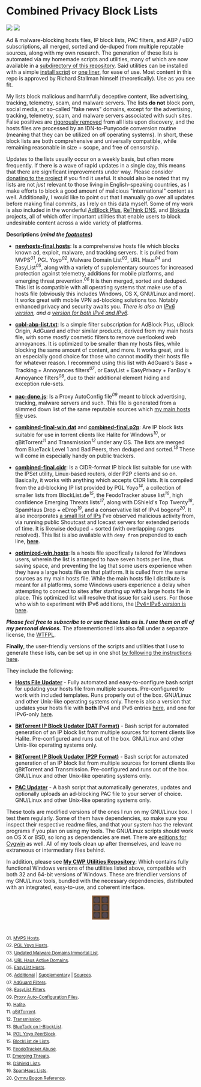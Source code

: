# Combined Privacy Block Lists
<p align="left">
  <img src="https://i.imgur.com/tmiMGph.png">
  <img src="https://i.imgur.com/yZ6NnIW.png">
</p>

Ad & malware-blocking hosts files, IP block lists, PAC filters, and ABP / uBO subscriptions, all merged, sorted and de-duped from multiple reputable sources, along with my own research. The generation of these lists is automated via my homemade scripts and utilities, many of which are now available in a [subdirectory of this repository](https://github.com/bongochong/CombinedPrivacyBlockLists/tree/master/BLT). Said utilities can be installed with a simple [install script](https://github.com/bongochong/CombinedPrivacyBlockLists/blob/master/BLT/cpbl-installer.sh) or [one liner](https://github.com/bongochong/CombinedPrivacyBlockLists/blob/master/BLT/README.md), for ease of use. Most content in this repo is approved by Richard Stallman himself (theoretically). Use as you see fit.  

My lists block malicious and harmfully deceptive content, like advertising, tracking, telemetry, scam, and malware servers. The lists **do not** block porn, social media, or so-called "fake news" domains, except for the advertising, tracking, telemetry, scam, and malware servers associated with such sites. False positives are [rigorously removed](https://github.com/bongochong/CombinedPrivacyBlockLists/blob/master/NoFormatting/WhitelistedDomains.txt) from all lists upon discovery, and the hosts files are processed by an IDN-to-Punycode conversion routine (meaning that they can be utilized on *all* operating systems). In short, these block lists are both comprehensive and universally compatible, while remaining reasonable in size + scope, and free of censorship.  

Updates to the lists usually occur on a weekly basis, but often more frequently. If there is a wave of rapid updates in a single day, this means that there are significant improvements under way. Please consider [donating to the project](https://github.com/bongochong/CombinedPrivacyBlockLists/blob/master/DONATE.md) if you find it useful. It should also be noted that my lists are not *just* relevant to those living in English-speaking countries, as I make efforts to block a good amount of malicious "international" content as well. Additionally, I would like to point out that I manually go over all updates before making final commits, as I rely on this data myself. Some of my work is also included in the wonderful [AdBlock Plus](https://adblockplus.org/subscriptions#type_other), [ReThink DNS](https://rethinkdns.com/configure), and [Blokada](https://community.blokada.org/tag/blocklist) projects, all of which offer important utilities that enable users to block undesirable content across a wide variety of platforms.  

**Descriptions (*mind the [footnotes](#footnotes)*)**

- [**newhosts-final.hosts**](https://raw.githubusercontent.com/bongochong/CombinedPrivacyBlockLists/master/newhosts-final.hosts): Is a comprehensive hosts file which blocks known ad, exploit, malware, and tracking servers. It is pulled from MVPS<sup>*01*</sup>, PGL Yoyo<sup>*02*</sup>, Malware Domain List<sup>*03*</sup>, URL Haus<sup>*04*</sup> and EasyList<sup>*05*</sup>, along with a variety of supplementary sources for increased protection against telemetry, additions for mobile platforms, and emerging threat prevention.<sup>*06*</sup> It is then merged, sorted and deduped. This list is compatible with all operating systems that make use of a hosts file (obviously this includes Windows, OS X, GNU/Linux and more). It works great with mobile VPN ad-blocking solutions too. Notably enhanced privacy and security awaits you. _There is also an [IPv6 version](https://raw.githubusercontent.com/bongochong/CombinedPrivacyBlockLists/master/newhosts-final-IPv6.hosts), and a [version for both IPv4 and IPv6](https://raw.githubusercontent.com/bongochong/CombinedPrivacyBlockLists/master/newhosts-final-Dual.hosts)._

* [**cpbl-abp-list.txt**](https://raw.githubusercontent.com/bongochong/CombinedPrivacyBlockLists/master/cpbl-abp-list.txt): Is a simple filter subscription for AdBlock Plus, uBlock Origin, AdGuard and other similar products, derived from my main hosts file, with some *mostly* cosmetic filters to remove overlooked web annoyances. It is optimized to be smaller than my hosts files, while blocking the same amount of content, and more. It works great, and is an especially good choice for those who cannot modify their hosts file for whatever reason. I recommend using this list with AdGuard's Base + Tracking + Annoyances filters<sup>*07*</sup>, or EasyList + EasyPrivacy + FanBoy's Annoyance filters<sup>*08*</sup>, due to their additional element hiding and exception rule-sets.

+ [**pac-done.js**](https://raw.githubusercontent.com/bongochong/CombinedPrivacyBlockLists/master/pac-done.js): Is a Proxy AutoConfig file<sup>*09*</sup> meant to block advertising, tracking, malware servers and such. This file is generated from a slimmed down list of the same reputable sources which [my main hosts file](https://raw.githubusercontent.com/bongochong/CombinedPrivacyBlockLists/master/newhosts-final.hosts) uses.

- [**combined-final-win.dat**](https://raw.githubusercontent.com/bongochong/CombinedPrivacyBlockLists/master/combined-final-win.dat) and [**combined-final.p2p**](https://raw.githubusercontent.com/bongochong/CombinedPrivacyBlockLists/master/combined-final.p2p): Are IP block lists suitable for use in torrent clients like Halite for Windows<sup>*10*</sup>, or qBitTorrent<sup>*11*</sup> and Transmission<sup>*12*</sup> under any OS. The lists are merged from BlueTack Level 1 and Bad Peers, then deduped and sorted.<sup>*13*</sup> These will come in especially handy on public trackers.

+ [**combined-final.cidr**](https://raw.githubusercontent.com/bongochong/CombinedPrivacyBlockLists/master/combined-final.cidr): Is a CIDR-format IP block list suitable for use with the IPSet utility, Linux-based routers, older P2P clients and so on. Basically, it works with anything which accepts CIDR lists. It is compiled from the ad-blocking IP list provided by PGL Yoyo<sup>*14*</sup>, a collection of smaller lists from BlockList.de<sup>*15*</sup>, the FeodoTracker abuse list<sup>*16*</sup>, high confidence Emerging Threats lists<sup>*17*</sup>, along with DShield's Top Twenty<sup>*18*</sup>, SpamHaus Drop + eDrop<sup>*19*</sup>, and a conservative list of IPv4 bogons<sup>*20*</sup>. It also incorporates [a small list of IPs](https://raw.githubusercontent.com/bongochong/CombinedPrivacyBlockLists/master/NoFormatting/personal-entries.cidr) I've observed malicious activity from, via running public Shoutcast and Icecast servers for extended periods of time. It is likewise deduped + sorted (with overlapping ranges resolved). This list is also available with `deny from` prepended to each line, [**here**](https://raw.githubusercontent.com/bongochong/CombinedPrivacyBlockLists/master/NoFormatting/combined-denied.cidr).

- [**optimized-win.hosts**](https://raw.githubusercontent.com/bongochong/CombinedPrivacyBlockLists/master/NoFormatting/optimized-win.hosts): Is a hosts file specifically tailored for Windows users, wherein the list is arranged to have seven hosts per line, thus saving space, and preventing the lag that some users experience when they have a large hosts file on that platform. It is culled from the same sources as my main hosts file. While the main hosts file I distribute is meant for all platforms, some Windows users experience a delay when attempting to connect to sites after starting up with a large hosts file in place. This optimized list will resolve that issue for said users. For those who wish to experiment with IPv6 additions, the [IPv4+IPv6 version is here](https://raw.githubusercontent.com/bongochong/CombinedPrivacyBlockLists/master/NoFormatting/optimized-win-Dual.hosts).  

***Please feel free to subscribe to or use these lists as is. I use them on all of my personal devices.*** The aforementioned lists also fall under a separate license, the [WTFPL](http://www.wtfpl.net/txt/copying/).

**Finally**, the user-friendly versions of the scripts and utilities that I use to generate these lists, can be set up in one shot [by following the instructions here](https://github.com/bongochong/CombinedPrivacyBlockLists/blob/master/BLT/README.md).  

They include the following:  
+ [**Hosts File Updater**](https://github.com/bongochong/CombinedPrivacyBlockLists/blob/master/BLT/update-hosts.sh) - Fully automated and easy-to-configure bash script for updating your hosts file from multiple sources. Pre-configured to work with included templates. Runs properly out of the box. GNU/Linux and other Unix-like operating systems only. There is also a version that updates your hosts file with **both** IPv4 and IPv6 entries [here](https://github.com/bongochong/CombinedPrivacyBlockLists/blob/master/BLT/update-hosts-dual.sh), and one for IPv6-only [here](https://github.com/bongochong/CombinedPrivacyBlockLists/blob/master/BLT/update-hosts-six.sh).

* [**BitTorrent IP Block Updater (DAT Format)**](https://github.com/bongochong/CombinedPrivacyBlockLists/blob/master/BLT/update-btdat.sh) - Bash script for automated generation of an IP block list from multiple sources for torrent clients like Halite. Pre-configured and runs out of the box. GNU/Linux and other Unix-like operating systems only.

- [**BitTorrent IP Block Updater (P2P Format)**](https://github.com/bongochong/CombinedPrivacyBlockLists/blob/master/BLT/update-btp2p.sh) - Bash script for automated generation of an IP block list from multiple sources for torrent clients like qBitTorrent and Transmission. Pre-configured and runs out of the box. GNU/Linux and other Unix-like operating systems only.

+ [**PAC Updater**](https://github.com/bongochong/CombinedPrivacyBlockLists/blob/master/BLT/update-pac.sh) - A bash script that automatically generates, updates and optionally uploads an ad-blocking PAC file to your server of choice. GNU/Linux and other Unix-like operating systems only.  

These tools are modified versions of the ones I run on my GNU/Linux box. I test them regularly. Some of them have dependencies, so make sure you inspect their respective readme files, and that your system has the relevant programs if you plan on using my tools. The GNU/Linux scripts should work on OS X or BSD, so long as dependencies are met. There are [editions for Cygwin](https://github.com/bongochong/CombinedPrivacyBlockLists/tree/master/BLT/Cygwin) as well. All of my tools clean up after themselves, and leave no extraneous or intermediary files behind.  

In addition, please see [**My CWP Utilities Repository**](https://github.com/bongochong/CWP-Utilities): Which contains fully functional Windows versions of the utilities listed above, compatible with both 32 and 64-bit versions of Windows. These are friendlier versions of my GNU/Linux tools, bundled with the necessary dependencies, distributed with an integrated, easy-to-use, and coherent interface.  

<p align="center"><img src="https://raw.githubusercontent.com/bongochong/CombinedPrivacyBlockLists/master/NoFormatting/Misc/CPBL-Clacks.gif" alt="GNU Terry Pratchett | Carpentry Get Truth | A.M.K."></p>

# <a name="footnotes"></a>

<sup>01. [MVPS Hosts](http://winhelp2002.mvps.org/). </sup> <br>
<sup>02. [PGL Yoyo Hosts](http://pgl.yoyo.org/adservers/). </sup> <br>
<sup>03. [Updated Malware Domains Immortal List](https://github.com/bongochong/CombinedPrivacyBlockLists/blob/master/NoFormatting/MD-ID-Fork.txt). </sup> <br>
<sup>04. [URL Haus Active Domains](https://malware-filter.gitlab.io/malware-filter/urlhaus-filter-hosts-online.txt). </sup> <br>
<sup>05. [EasyList Hosts](https://github.com/bongochong/CombinedPrivacyBlockLists/blob/master/ABP2Hosts/easylist_desktop-hosts.txt). </sup> <br>
<sup>06. [Additional](https://github.com/bongochong/CombinedPrivacyBlockLists/tree/master/ABP2Hosts) | [Supplementary](https://github.com/bongochong/CombinedPrivacyBlockLists/tree/master/NoFormatting) | [Sources](https://github.com/bongochong/CombinedPrivacyBlockLists/tree/master/WindowsTelemetryBlockSupplements). </sup> <br>
<sup>07. [AdGuard Filters](https://kb.adguard.com/en/general/adguard-ad-filters#filters). </sup> <br>
<sup>08. [EasyList Filters](https://easylist.to/). </sup> <br>
<sup>09. [Proxy Auto-Configuration Files](https://developer.mozilla.org/en-US/docs/Web/HTTP/Proxy_servers_and_tunneling/Proxy_Auto-Configuration_PAC_file). </sup> <br>
<sup>10. [Halite](https://www.fosshub.com/Halite.html). </sup> <br>
<sup>11. [qBitTorrent](https://www.qbittorrent.org/). </sup> <br>
<sup>12. [Transmission](https://transmissionbt.com/). </sup> <br>
<sup>13. [BlueTack on I-BlockList](https://www.iblocklist.com/lists). </sup> <br>
<sup>14. [PGL Yoyo PeerBlock](https://pgl.yoyo.org/adservers/iplist.php?ipformat=peerblock&showintro=0&mimetype=plaintext). </sup> <br>
<sup>15. [BlockList.de Lists](https://www.blocklist.de). </sup> <br>
<sup>16. [FeodoTracker Abuse](https://feodotracker.abuse.ch). </sup> <br>
<sup>17. [Emerging Threats](https://www.proofpoint.com/us). </sup> <br>
<sup>18. [DShield Lists](https://dshield.org/). </sup> <br>
<sup>19. [SpamHaus Lists](https://www.spamhaus.org/drop/). </sup> <br>
<sup>20. [Cymru Bogon Reference](https://team-cymru.com/community-services/bogon-reference/). </sup> <br>
